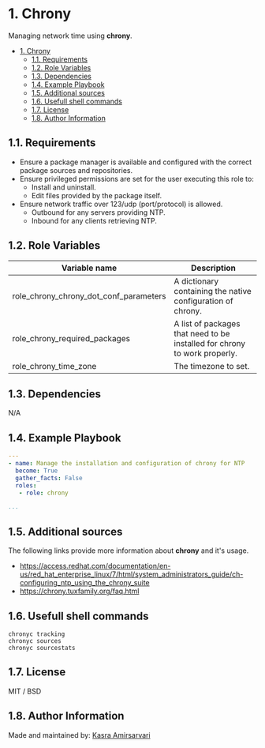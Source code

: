 # 1. Chrony

Managing network time using **chrony**.

<!-- TOC -->

- [1. Chrony](#1-chrony)
  - [1.1. Requirements](#11-requirements)
  - [1.2. Role Variables](#12-role-variables)
  - [1.3. Dependencies](#13-dependencies)
  - [1.4. Example Playbook](#14-example-playbook)
  - [1.5. Additional sources](#15-additional-sources)
  - [1.6. Usefull shell commands](#16-usefull-shell-commands)
  - [1.7. License](#17-license)
  - [1.8. Author Information](#18-author-information)

<!-- /TOC -->

## 1.1. Requirements

- Ensure a package manager is available and configured with the correct package sources and repositories.
- Ensure privileged permissions are set for the user executing this role to:
  - Install and uninstall.
  - Edit files provided by the package itself.
- Ensure network traffic over 123/udp (port/protocol) is allowed.
  - Outbound for any servers providing NTP.
  - Inbound for any clients retrieving NTP.

## 1.2. Role Variables

| Variable name | Description |
|---------------|-------------|
| role_chrony_chrony_dot_conf_parameters | A dictionary containing the native configuration of chrony. |
| role_chrony_required_packages | A list of packages that need to be installed for chrony to work properly. |
| role_chrony_time_zone | The timezone to set. |

## 1.3. Dependencies

N/A

## 1.4. Example Playbook

```yaml
---
- name: Manage the installation and configuration of chrony for NTP
  become: True
  gather_facts: False
  roles:
   - role: chrony

...
```

## 1.5. Additional sources

The following links provide more information about **chrony** and it's usage.

- <https://access.redhat.com/documentation/en-us/red_hat_enterprise_linux/7/html/system_administrators_guide/ch-configuring_ntp_using_the_chrony_suite>
- <https://chrony.tuxfamily.org/faq.html>

## 1.6. Usefull shell commands

```shell
chronyc tracking
chronyc sources
chronyc sourcestats
```

## 1.7. License

MIT / BSD

## 1.8. Author Information

Made and maintained by: [Kasra Amirsarvari](https://www.linkedin.com/in/caseraw)
